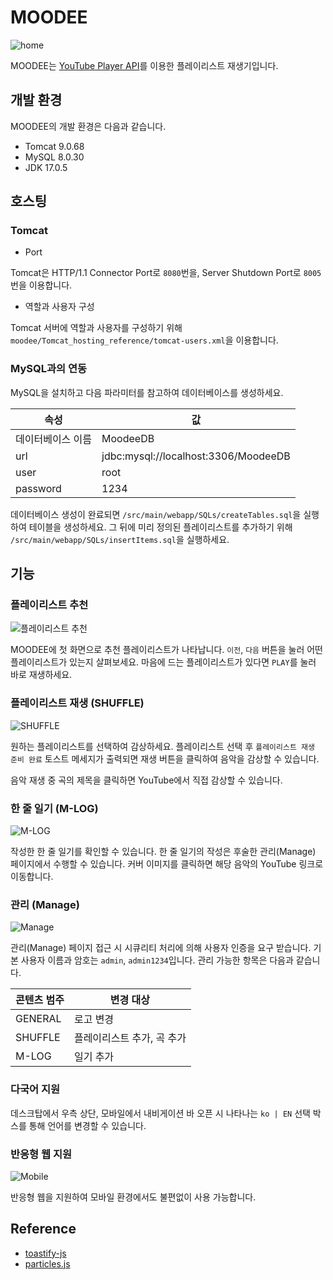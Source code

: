 # MOODEE

![home](./docs/home.png)

MOODEE는 [YouTube Player API](https://developers.google.com/youtube/iframe_api_reference?hl=ko)를 이용한 플레이리스트 재생기입니다.

## 개발 환경

MOODEE의 개발 환경은 다음과 같습니다.

- Tomcat 9.0.68
- MySQL 8.0.30
- JDK 17.0.5

## 호스팅

### Tomcat

- Port

Tomcat은 HTTP/1.1 Connector Port로 `8080`번을, Server Shutdown Port로 `8005`번을 이용합니다.

- 역할과 사용자 구성

Tomcat 서버에 역할과 사용자를 구성하기 위해 `moodee/Tomcat_hosting_reference/tomcat-users.xml`을 이용합니다.

### MySQL과의 연동

MySQL을 설치하고 다음 파라미터를 참고하여 데이터베이스를 생성하세요.

| 속성              | 값                                   |
| ----------------- | ------------------------------------ |
| 데이터베이스 이름 | MoodeeDB                             |
| url               | jdbc:mysql://localhost:3306/MoodeeDB |
| user              | root                                 |
| password          | 1234                                 |

데이터베이스 생성이 완료되면 `/src/main/webapp/SQLs/createTables.sql`을 실행하여 테이블을 생성하세요. 그 뒤에 미리 정의된 플레이리스트를 추가하기 위해 `/src/main/webapp/SQLs/insertItems.sql`을 실행하세요.

## 기능

### 플레이리스트 추천

![플레이리스트 추천](./docs/p_recommend.png)

MOODEE에 첫 화면으로 추천 플레이리스트가 나타납니다. `이전`, `다음` 버튼을 눌러 어떤 플레이리스트가 있는지 살펴보세요. 마음에 드는 플레이리스트가 있다면 `PLAY`를 눌러 바로 재생하세요.

### 플레이리스트 재생 (SHUFFLE)

![SHUFFLE](./docs/shuffle.png)

원하는 플레이리스트를 선택하여 감상하세요. 플레이리스트 선택 후 `플레이리스트 재생 준비 완료` 토스트 메세지가 출력되면 재생 버튼을 클릭하여 음악을 감상할 수 있습니다.

음악 재생 중 곡의 제목을 클릭하면 YouTube에서 직접 감상할 수 있습니다.

### 한 줄 일기 (M-LOG)

![M-LOG](./docs/mlog.png)

작성한 한 줄 일기를 확인할 수 있습니다. 한 줄 일기의 작성은 후술한 관리(Manage) 페이지에서 수행할 수 있습니다. 커버 이미지를 클릭하면 해당 음악의 YouTube 링크로 이동합니다.

### 관리 (Manage)

![Manage](./docs/manage.png)

관리(Manage) 페이지 접근 시 시큐리티 처리에 의해 사용자 인증을 요구 받습니다. 기본 사용자 이름과 암호는 `admin`, `admin1234`입니다. 관리 가능한 항목은 다음과 같습니다.

| 콘텐츠 범주 | 변경 대상                  |
| ----------- | -------------------------- |
| GENERAL     | 로고 변경                  |
| SHUFFLE     | 플레이리스트 추가, 곡 추가 |
| M-LOG       | 일기 추가                  |

### 다국어 지원

데스크탑에서 우측 상단, 모바일에서 내비게이션 바 오픈 시 나타나는 `ko | EN` 선택 박스를 통해 언어를 변경할 수 있습니다.

### 반응형 웹 지원

![Mobile](./docs/mobile.png)

반응형 웹을 지원하여 모바일 환경에서도 불편없이 사용 가능합니다.

## Reference

- [toastify-js](https://github.com/apvarun/toastify-js)
- [particles.js](https://github.com/marcbruederlin/particles.js)
